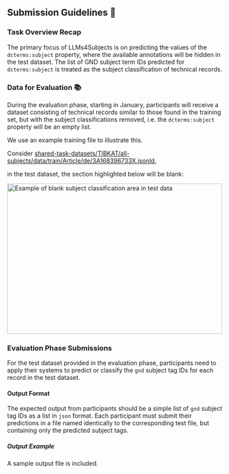 ## Submission Guidelines 📄

### Task Overview Recap

The primary focus of LLMs4Subjects is on predicting the values of the `dcterms:subject` property, where the available annotations will be hidden in the test dataset. The list of GND subject term IDs predicted for `dcterms:subject` is treated as the subject classification of technical records.

### Data for Evaluation 📚

During the evaluation phase, starting in January, participants will receive a dataset consisting of technical records similar to those found in the training set, but with the subject classifications removed, i.e. the `dcterms:subject` property will be an empty list.

We use an example training file to illustrate this. 

Consider  [shared-task-datasets/TIBKAT/all-subjects/data/train/Article/de/3A168396733X.jsonld](https://github.com/jd-coderepos/llms4subjects/blob/main/shared-task-datasets/TIBKAT/all-subjects/data/train/Article/de/3A168396733X.jsonld),

in the test dataset, the section highlighted below will be blank:

<img src="https://github.com/jd-coderepos/llms4subjects/blob/main/img/classification-target.png" width="500" height="350" alt="Example of blank subject classification area in test data">

### Evaluation Phase Submissions

For the test dataset provided in the evaluation phase, participants need to apply their systems to predict or classify the `gnd` subject tag IDs for each record in the test dataset.

#### Output Format

The expected output from participants should be a simple list of `gnd` subject tag IDs as a list in `json` format. Each participant must submit their predictions in a file named identically to the corresponding test file, but containing only the predicted subject tags.

##### Output Example

A sample output file is included.
